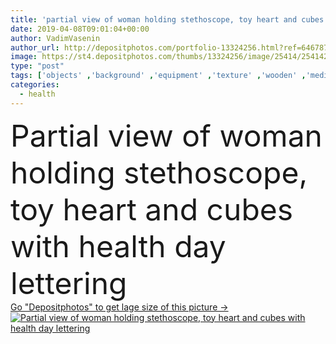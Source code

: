 ```yaml
---
title: 'partial view of woman holding stethoscope, toy heart and cubes with health day lettering '
date: 2019-04-08T09:01:04+00:00
author: VadimVasenin
author_url: http://depositphotos.com/portfolio-13324256.html?ref=64678756
image: https://st4.depositphotos.com/thumbs/13324256/image/25414/254142400/api_thumb_450.jpg?forcejpeg=true
type: "post"
tags: ['objects' ,'background' ,'equipment' ,'texture' ,'wooden' ,'medical' ,'concept' ,'woman' ,'stethoscope' ,'wood' ,'textured' ,'letters' ,'symbols' ,'signs' ,'word' ,'cubes' ,'partial' ,'Cropped' ,'lettering' ,'one person' ,'Studio Shot' ,'top view' ,'health day' ,'toy earth' ]
categories: 
  - health
---
```

<div aling="center">
            <font size="60"> Partial view of woman holding stethoscope, toy heart and cubes with health day lettering</font>   
</div>
<div>
    <a href='https://depositphotos.com/254142400/stock-photo-partial-view-woman-holding-stethoscope.html?ref=64678756' target=_blank > Go "Depositphotos" to get lage size of this picture ->
        <img href='https://depositphotos.com/254142400/stock-photo-partial-view-woman-holding-stethoscope.html?ref=64678756' src='https://st4.depositphotos.com/13324256/25414/i/950/depositphotos_254142400-stock-photo-partial-view-woman-holding-stethoscope.jpg?forcejpeg=true' alt='Partial view of woman holding stethoscope, toy heart and cubes with health day lettering' >
    </a>
</div>
